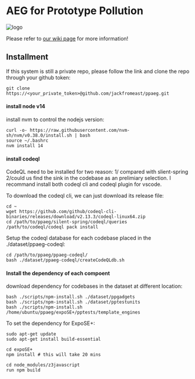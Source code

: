 # AEG for Prototype Pollution

![logo](https://github.com/jackfromeast/PPAEG/blob/master/.assets/ppaeg.logo.png)

Please refer to [our wiki page](https://github.com/jackfromeast/PPAEG/wiki/home) for more information!

## Installment

If this system is still a private repo, please follow the link and clone the repo through your github token:

```
git clone https://<your_private_token>@github.com/jackfromeast/ppaeg.git
```

#### install node v14

install nvm to control the nodejs version:

```
curl -o- https://raw.githubusercontent.com/nvm-sh/nvm/v0.38.0/install.sh | bash
source ~/.bashrc
nvm install 14
```

#### install codeql
CodeQL need to be installed for two reason: 1/ compared with slient-spring 2/could us find the sink in the codebase as an prelimiary selection.
I recommand install both codeql cli and codeql plugin for vscode.

To download the codeql cli, we can just download its release file:
```
cd ~
wget https://github.com/github/codeql-cli-binaries/releases/download/v2.13.3/codeql-linux64.zip
cd /path/to/ppaeg/silent-spring/codeql/queries
/path/to/codeql/codeql pack install
```

Setup the codeql database for each codebase placed in the ./dataset/ppaeg-codeql:
```
cd /path/to/ppaeg/ppaeg-codeql/
bash ./dataset/ppaeg-codeql/createCodeQLdb.sh
```


#### Install the dependency of each compoent

download dependency for codebases in the dataset at different location:

````
bash ./scripts/npm-install.sh ./dataset/ppgadgets
bash ./scripts/npm-install.sh ./dataset/pptestunits
bash ./scripts/npm-install.sh /home/ubuntu/ppaeg/expoSE+/pptests/template_engines
````

To set the dependency for ExpoSE+:
```
sudo apt-get update
sudo apt-get install build-essential

cd expoSE+
npm install # this will take 20 mins

cd node_modules/z3javascript
run npm build
```

